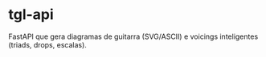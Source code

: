 # tgl-api
FastAPI que gera diagramas de guitarra (SVG/ASCII) e voicings inteligentes (triads, drops, escalas).
